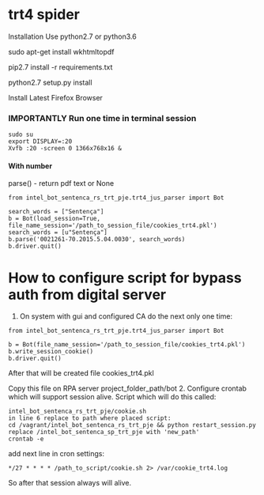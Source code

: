 # trt4 spider
Installation Use python2.7 or python3.6

sudo apt-get install wkhtmltopdf

pip2.7 install -r requirements.txt

python2.7 setup.py install

Install Latest Firefox Browser


### IMPORTANTLY Run one time in terminal session
```
sudo su
export DISPLAY=:20
Xvfb :20 -screen 0 1366x768x16 &
```
#### With number
parse() - return pdf text or None
```
from intel_bot_sentenca_rs_trt_pje.trt4_jus_parser import Bot

search_words = ["Sentença"]
b = Bot(load_session=True, file_name_session='/path_to_session_file/cookies_trt4.pkl')
search_words = [u"Sentença"]
b.parse('0021261-70.2015.5.04.0030', search_words)
b.driver.quit()
```

# How to configure script for bypass auth from digital server
1. On system with gui and configured CA do the next only one time:
```
from intel_bot_sentenca_rs_trt_pje.trt4_jus_parser import Bot

b = Bot(file_name_session='/path_to_session_file/cookies_trt4.pkl')
b.write_session_cookie()
b.driver.quit()
```
After that will be created file cookies_trt4.pkl

Copy this file on RPA server project_folder_path/bot
2. Configure crontab which will support session alive.
Script which will do this called:
```
intel_bot_sentenca_rs_trt_pje/cookie.sh
in line 6 replace to path where placed script:
cd /vagrant/intel_bot_sentenca_rs_trt_pje && python restart_session.py
replace /intel_bot_sentenca_sp_trt_pje with 'new_path'
crontab -e
```
add next line in cron settings:
```
*/27 * * * * /path_to_script/cookie.sh 2> /var/cookie_trt4.log
```
So after that session always will alive.
